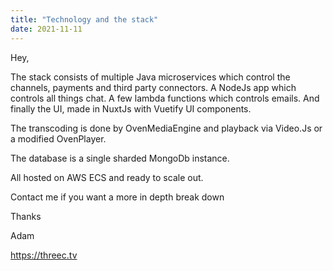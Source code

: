 ```yaml
---
title: "Technology and the stack"
date: 2021-11-11
---
```



Hey,

The stack consists of multiple Java microservices which control the channels, payments and third party connectors.
A NodeJs app which controls all things chat. 
A few lambda functions which controls emails.
And finally the UI, made in NuxtJs with Vuetify UI components.

The transcoding is done by OvenMediaEngine and playback via Video.Js or a modified OvenPlayer.

The database is a single sharded MongoDb instance.

All hosted on AWS ECS and ready to scale out.

Contact me if you want a more in depth break down

Thanks

Adam

https://threec.tv
